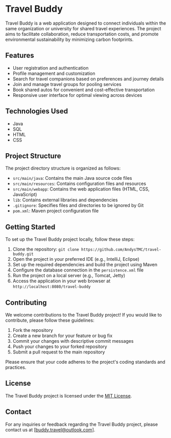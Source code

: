 # Travel Buddy

Travel Buddy is a web application designed to connect individuals within the same organization or university for shared travel experiences. The project aims to facilitate collaboration, reduce transportation costs, and promote environmental sustainability by minimizing carbon footprints.

## Features

- User registration and authentication
- Profile management and customization
- Search for travel companions based on preferences and journey details
- Join and manage travel groups for pooling services
- Book shared autos for convenient and cost-effective transportation
- Responsive user interface for optimal viewing across devices

## Technologies Used

- Java
- SQL
- HTML
- CSS

## Project Structure

The project directory structure is organized as follows:

- `src/main/java`: Contains the main Java source code files
- `src/main/resources`: Contains configuration files and resources
- `src/main/webapp`: Contains the web application files (HTML, CSS, JavaScript)
- `lib`: Contains external libraries and dependencies
- `.gitignore`: Specifies files and directories to be ignored by Git
- `pom.xml`: Maven project configuration file

## Getting Started

To set up the Travel Buddy project locally, follow these steps:

1. Clone the repository: `git clone https://github.com/AndysTMC/travel-buddy.git`
2. Open the project in your preferred IDE (e.g., IntelliJ, Eclipse)
3. Set up the required dependencies and build the project using Maven
4. Configure the database connection in the `persistence.xml` file
5. Run the project on a local server (e.g., Tomcat, Jetty)
6. Access the application in your web browser at `http://localhost:8080/travel-buddy`

## Contributing

We welcome contributions to the Travel Buddy project! If you would like to contribute, please follow these guidelines:

1. Fork the repository
2. Create a new branch for your feature or bug fix
3. Commit your changes with descriptive commit messages
4. Push your changes to your forked repository
5. Submit a pull request to the main repository

Please ensure that your code adheres to the project's coding standards and practices.

## License

The Travel Buddy project is licensed under the [MIT License](LICENSE).

## Contact

For any inquiries or feedback regarding the Travel Buddy project, please contact us at [buddy.travel@outlook.com].

